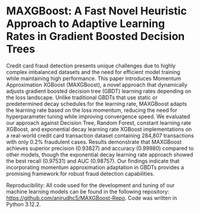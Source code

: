 # MAXGBoost: A Fast Novel Heuristic Approach to Adaptive Learning Rates in Gradient Boosted Decision Trees

Credit card fraud detection presents unique challenges due to highly complex imbalanced datasets and the need for efficient model training while maintaining high performance. This paper introduces Momentum Approximation XGBoost (MAXGBoost), a novel approach that dynamically adjusts gradient boosted decision tree (GBDT) learning rates depending on the loss landscape. Unlike traditional GBDTs that use static or predetermined decay schedules for the learning rate, MAXGBoost adapts the learning rate based on the loss momentum, reducing the need for hyperparameter tuning while improving convergence speed. We evaluated our approach against Decision Tree, Random Forest, constant learning rate XGBoost, and exponential decay learning rate XGBoost implementations on a real-world credit card transaction dataset containing 284,807 transactions with only 0.2% fraudulent cases. Results demonstrate that MAXGBoost achieves superior precision (0.93827) and accuracy (0.99980) compared to other models, though the exponential decay learning rate approach showed the best recall (0.97531) and AUC (0.98757). Our findings indicate that incorporating momentum approximation  adaptation in GBDTs provides a promising framework for robust fraud detection capabilities.

Reproducibility:
All code used for the development and tuning of our machine learning models can be found in the following repository: https://github.com/anirudhc5/MAXGBoost-Repo. Code was written in Python 3.12.2.
